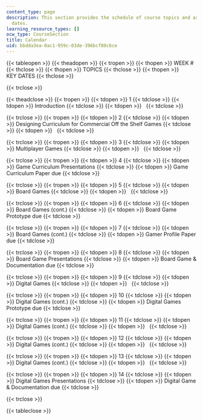 ```yaml
---
content_type: page
description: This section provides the schedule of course topics and assignment due
  dates.
learning_resource_types: []
ocw_type: CourseSection
title: Calendar
uid: bbdda3ea-0ac1-959c-03de-396bcf80c6ce
---
```


{{< tableopen >}}
{{< theadopen >}}
{{< tropen >}}
{{< thopen >}}
WEEK #
{{< thclose >}}
{{< thopen >}}
TOPICS
{{< thclose >}}
{{< thopen >}}
KEY DATES
{{< thclose >}}

{{< trclose >}}

{{< theadclose >}}
{{< tropen >}}
{{< tdopen >}}
1
{{< tdclose >}}
{{< tdopen >}}
Introduction
{{< tdclose >}}
{{< tdopen >}}
 
{{< tdclose >}}

{{< trclose >}}
{{< tropen >}}
{{< tdopen >}}
2
{{< tdclose >}}
{{< tdopen >}}
Designing Curriculum for Commercial Off the Shelf Games
{{< tdclose >}}
{{< tdopen >}}
 
{{< tdclose >}}

{{< trclose >}}
{{< tropen >}}
{{< tdopen >}}
3
{{< tdclose >}}
{{< tdopen >}}
Multiplayer Games
{{< tdclose >}}
{{< tdopen >}}
 
{{< tdclose >}}

{{< trclose >}}
{{< tropen >}}
{{< tdopen >}}
4
{{< tdclose >}}
{{< tdopen >}}
Game Curriculum Presentations
{{< tdclose >}}
{{< tdopen >}}
Game Curriculum Paper due
{{< tdclose >}}

{{< trclose >}}
{{< tropen >}}
{{< tdopen >}}
5
{{< tdclose >}}
{{< tdopen >}}
Board Games
{{< tdclose >}}
{{< tdopen >}}
 
{{< tdclose >}}

{{< trclose >}}
{{< tropen >}}
{{< tdopen >}}
6
{{< tdclose >}}
{{< tdopen >}}
Board Games (cont.)
{{< tdclose >}}
{{< tdopen >}}
Board Game Prototype due
{{< tdclose >}}

{{< trclose >}}
{{< tropen >}}
{{< tdopen >}}
7
{{< tdclose >}}
{{< tdopen >}}
Board Games (cont.)
{{< tdclose >}}
{{< tdopen >}}
Gamer Profile Paper due
{{< tdclose >}}

{{< trclose >}}
{{< tropen >}}
{{< tdopen >}}
8
{{< tdclose >}}
{{< tdopen >}}
Board Game Presentations
{{< tdclose >}}
{{< tdopen >}}
Board Game & Documentation due
{{< tdclose >}}

{{< trclose >}}
{{< tropen >}}
{{< tdopen >}}
9
{{< tdclose >}}
{{< tdopen >}}
Digital Games
{{< tdclose >}}
{{< tdopen >}}
 
{{< tdclose >}}

{{< trclose >}}
{{< tropen >}}
{{< tdopen >}}
10
{{< tdclose >}}
{{< tdopen >}}
Digital Games (cont.)
{{< tdclose >}}
{{< tdopen >}}
Digital Games Prototype due
{{< tdclose >}}

{{< trclose >}}
{{< tropen >}}
{{< tdopen >}}
11
{{< tdclose >}}
{{< tdopen >}}
Digital Games (cont.)
{{< tdclose >}}
{{< tdopen >}}
 
{{< tdclose >}}

{{< trclose >}}
{{< tropen >}}
{{< tdopen >}}
12
{{< tdclose >}}
{{< tdopen >}}
Digital Games (cont.)
{{< tdclose >}}
{{< tdopen >}}
 
{{< tdclose >}}

{{< trclose >}}
{{< tropen >}}
{{< tdopen >}}
13
{{< tdclose >}}
{{< tdopen >}}
Digital Games (cont.)
{{< tdclose >}}
{{< tdopen >}}
 
{{< tdclose >}}

{{< trclose >}}
{{< tropen >}}
{{< tdopen >}}
14
{{< tdclose >}}
{{< tdopen >}}
Digital Games Presentations
{{< tdclose >}}
{{< tdopen >}}
Digital Game & Documentation due
{{< tdclose >}}

{{< trclose >}}

{{< tableclose >}}